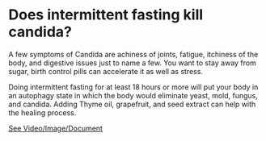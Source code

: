 # Does intermittent fasting kill candida?

A few symptoms of Candida are achiness of joints, fatigue, itchiness of the body, and digestive issues just to name a few. You want to stay away from sugar, birth control pills can accelerate it as well as stress.

Doing intermittent fasting for at least 18 hours or more will put your body in an autophagy state in which the body would eliminate yeast, mold, fungus, and candida. Adding Thyme oil, grapefruit, and seed extract can help with the healing process.

 [See Video/Image/Document](https://hls-player.drberg.com/asset?path=migrated-assets/kill-candida-with-keto-intermittent-fasting-drberg-on-candida-infection)